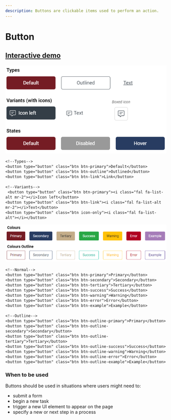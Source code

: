 ```yaml
---
description: Buttons are clickable items used to perform an action.
---
```


# Button

## [Interactive demo](http://cloud.crimsonlogic.com/2021/website/jds/v1/components.html#buttons-wrapper)

![](../.gitbook/assets/image%20%2838%29.png)

```text
<!--Types-->
<button type="button" class="btn btn-primary">Default</button>
<button type="button" class="btn btn-outline">Outlined</button>
<button type="button" class="btn btn-link">Link</button>

<!--Variants-->
 <button type="button" class="btn btn-primary"><i class="fal fa-list-alt mr-2"></i>Icon left</button>
<button type="button" class="btn btn-link"><i class="fal fa-list-alt mr-2"></i>Text</button>
<button type="button" class="btn icon-only"><i class="fal fa-list-alt"></i></button>
```

![](../.gitbook/assets/image%20%282%29.png)

```text
<!--Normal-->
<button type="button" class="btn btn-primary">Primary</button>
<button type="button" class="btn btn-secondary">Secondary</button>
<button type="button" class="btn btn-tertiary">Tertiary</button>
<button type="button" class="btn btn-success">Success</button>
<button type="button" class="btn btn-warning">Warning</button>
<button type="button" class="btn btn-error">Error</button>
<button type="button" class="btn btn-example">Example</button>

<!--Outline-->
<button type="button" class="btn btn-outline-primary">Primary</button>
<button type="button" class="btn btn-outline-secondary">Secondary</button>
<button type="button" class="btn btn-outline-tertiary">Tertiary</button>
<button type="button" class="btn btn-outline-success">Success</button>
<button type="button" class="btn btn-outline-warning">Warning</button>
<button type="button" class="btn btn-outline-error">Error</button>
<button type="button" class="btn btn-outline-example">Example</button>
```

### When to be used

Buttons should be used in situations where users might need to:

* submit a form
* begin a new task
* trigger a new UI element to appear on the page
* specify a new or next step in a process

